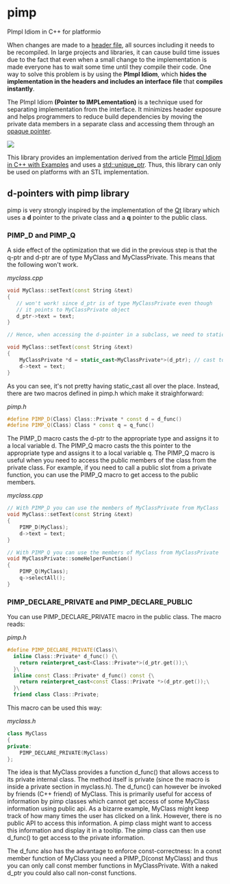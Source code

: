 # pimp
PImpl Idiom in C++ for platformio

When changes are made to a [header file](https://www.geeksforgeeks.org/difference-header-file-library/), all sources including it needs to be recompiled. In large projects and libraries, it can cause build time issues due to the fact that even when a small change to the implementation is made everyone has to wait some time until they compile their code. One way to solve this problem is by using the **PImpl Idiom**, which **hides the implementation in the headers and includes an interface file** that **compiles instantly**.

The PImpl Idiom **(Pointer to IMPLementation)** is a technique used for separating implementation from the interface. It minimizes header exposure and helps programmers to reduce build dependencies by moving the private data members in a separate class and accessing them through an [opaque pointer](https://www.geeksforgeeks.org/opaque-pointer/).

![](https://media.geeksforgeeks.org/wp-content/uploads/20190606163517/Header-and-Implementation-file-structure-within-the-PImpl-Idiom-2.jpg)

This library provides an implementation derived from the article [PImpl Idiom in C++ with Examples](https://www.geeksforgeeks.org/pimpl-idiom-in-c-with-examples/) and uses a [std::unique_ptr](https://en.cppreference.com/w/cpp/memory/unique_ptr). Thus, this library can only be used on platforms with an STL implementation.

## d-pointers with pimp library

pimp is very strongly inspired by the implementation of the [Qt](https://wiki.qt.io/D-Pointer) library which uses a **d** pointer to the private class and a **q** pointer to the public class.

### PIMP_D and PIMP_Q

A side effect of the optimization that we did in the previous step is that the q-ptr and d-ptr are of type MyClass and MyClassPrivate. This means that the following won't work.

_myclass.cpp_

```cpp
void MyClass::setText(const String &text)
{
   // won't work! since d_ptr is of type MyClassPrivate even though
   // it points to MyClassPrivate object
   d_ptr->text = text;
}

// Hence, when accessing the d-pointer in a subclass, we need to static_cast to the appropriate type.

void MyClass::setText(const String &text)
{
    MyClassPrivate *d = static_cast<MyClassPrivate*>(d_ptr); // cast to our private type
    d->text = text;
}
```

As you can see, it's not pretty having static_cast all over the place. Instead, there are two macros defined in pimp.h which make it straighforward:

_pimp.h_

```cpp
#define PIMP_D(Class) Class::Private * const d = d_func()
#define PIMP_Q(Class) Class * const q = q_func()
```

The PIMP_D macro casts the d-ptr to the appropriate type and assigns it to a local variable d. The PIMP_Q macro casts the this pointer to the appropriate type and assigns it to a local variable q. The PIMP_Q macro is useful when you need to access the public members of the class from the private class. For example, if you need to call a public slot from a private function, you can use the PIMP_Q macro to get access to the public members.

_myclass.cpp_

```cpp
// With PIMP_D you can use the members of MyClassPrivate from MyClass
void MyClass::setText(const String &text)
{
    PIMP_D(MyClass);
    d->text = text;
}

// With PIMP_Q you can use the members of MyClass from MyClassPrivate
void MyClassPrivate::someHelperFunction()
{
    PIMP_Q(MyClass);
    q->selectAll();
}
```

### PIMP_DECLARE_PRIVATE and PIMP_DECLARE_PUBLIC

You can use PIMP_DECLARE_PRIVATE macro in the public class. The macro reads:

_pimp.h_

```cpp
#define PIMP_DECLARE_PRIVATE(Class)\
  inline Class::Private* d_func() {\
    return reinterpret_cast<Class::Private*>(d_ptr.get());\
  }\
  inline const Class::Private* d_func() const {\
    return reinterpret_cast<const Class::Private *>(d_ptr.get());\
  }\
  friend class Class::Private;
```

This macro can be used this way:

_myclass.h_

```cpp
class MyClass
{
private:
    PIMP_DECLARE_PRIVATE(MyClass)
};
```

The idea is that MyClass provides a function d_func() that allows access to its private internal class. The method itself is private (since the macro is inside a private section in myclass.h). The d_func() can however be invoked by friends (C++ friend) of MyClass. This is primarily useful for access of information by pimp classes which cannot get access of some MyClass information using public api. As a bizarre example, MyClass might keep track of how many times the user has clicked on a link. However, there is no public API to access this information. A pimp class might want to access this information and display it in a tooltip. The pimp class can then use d_func() to get access to the private information.

The d_func also has the advantage to enforce const-correctness: In a const member function of MyClass you need a PIMP_D(const MyClass) and thus you can only call const member functions in MyClassPrivate. With a naked d_ptr you could also call non-const functions.
